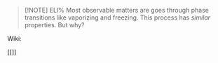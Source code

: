 > [!NOTE] ELI%
> Most observable matters are goes through phase transitions like vaporizing and freezing.  This process has *similar*  properties. But why? 



Wiki:

[[]]